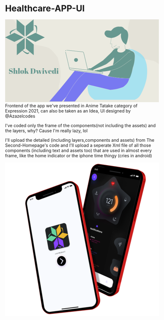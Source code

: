 # Healthcare-APP-UI
![](https://github.com/Azazelcodes/Healthcare-APP-UI/blob/main/BannerV.3.png)
Frontend of the app we've presented in Anime Tatake category of Expression 2021, can also be taken as an Idea, UI designed by @Azazelcodes

I've coded only the frame of the components(not including the assets) and the layers, why?
Cause I'm really lazy, lol

I'll upload the detailed (including layers,components and assets) from The Second-Homepage's code
and I'll upload a seperate Xml file of all those components (including text and assets too) that are used in almost every frame, like the home indicator or the iphone time thingy (cries in android)

![](https://github.com/Azazelcodes/Healthcare-APP-UI/blob/main/Pixel%20True%20Mockup.png)
